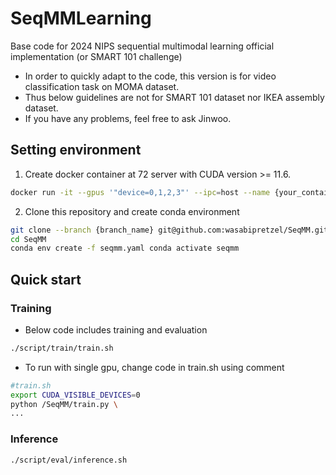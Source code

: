 # SeqMMLearning
Base code for 2024 NIPS sequential multimodal learning official implementation (or SMART 101 challenge)

+ In order to quickly adapt to the code, this version is for video classification task on MOMA dataset.
+ Thus below guidelines are not for SMART 101 dataset nor IKEA assembly dataset.
+ If you have any problems, feel free to ask Jinwoo.

  


## Setting environment
1. Create docker container at 72 server with CUDA version >= 11.6.
```bash
docker run -it --gpus '"device=0,1,2,3"' --ipc=host --name {your_container_name} -v /data:/media/data2/CATER/
```


2. Clone this repository and create conda environment
```bash
git clone --branch {branch_name} git@github.com:wasabipretzel/SeqMM.git
cd SeqMM
conda env create -f seqmm.yaml conda activate seqmm
```

## Quick start

### Training
+ Below code includes training and evaluation
```bash
./script/train/train.sh
```

+ To run with single gpu, change code in train.sh using comment
```bash 
#train.sh
export CUDA_VISIBLE_DEVICES=0
python /SeqMM/train.py \
...
```


### Inference
```bash
./script/eval/inference.sh
```